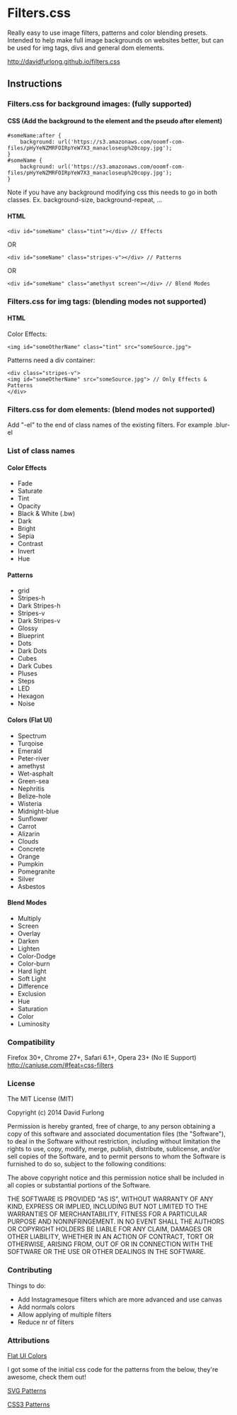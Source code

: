 # Filters.css

Really easy to use image filters, patterns and color blending presets.
Intended to help make full image backgrounds on websites better, but 
can be used for img tags, divs and general dom elements.

http://davidfurlong.github.io/filters.css

## Instructions

### Filters.css for background images: (fully supported)

#### CSS (Add the background to the element and the pseudo after element)

	#someName:after {
		background: url('https://s3.amazonaws.com/ooomf-com-files/pHyYeNZMRFOIRpYeW7X3_manacloseup%20copy.jpg');
	}
	#someName {
		background: url('https://s3.amazonaws.com/ooomf-com-files/pHyYeNZMRFOIRpYeW7X3_manacloseup%20copy.jpg');
	}

Note if you have any background modifying css this needs to go in both classes.
Ex. background-size, background-repeat, ...

#### HTML

	<div id="someName" class="tint"></div> // Effects

OR

	<div id="someName" class="stripes-v"></div> // Patterns

OR

	<div id="someName" class="amethyst screen"></div> // Blend Modes

### Filters.css for img tags: (blending modes not supported)

#### HTML

Color Effects:

	<img id="someOtherName" class="tint" src="someSource.jpg">

Patterns need a div container:

	<div class="stripes-v">
	<img id="someOtherName" src="someSource.jpg"> // Only Effects & Patterns
	</div>

### Filters.css for dom elements: (blend modes not supported)

Add "-el" to the end of class names of the existing filters.
For example 
	.blur-el

### List of class names

#### Color Effects

- Fade
- Saturate
- Tint
- Opacity
- Black & White (.bw)
- Dark
- Bright
- Sepia
- Contrast
- Invert
- Hue

#### Patterns


- grid
- Stripes-h
- Dark Stripes-h
- Stripes-v
- Dark Stripes-v
- Glossy
- Blueprint
- Dots
- Dark Dots
- Cubes
- Dark Cubes
- Pluses
- Steps
- LED
- Hexagon
- Noise

#### Colors (Flat UI)

- Spectrum
- Turqoise
- Emerald
- Peter-river
- amethyst
- Wet-asphalt
- Green-sea
- Nephritis
- Belize-hole
- Wisteria
- Midnight-blue
- Sunflower
- Carrot
- Alizarin
- Clouds
- Concrete
- Orange
- Pumpkin
- Pomegranite
- Silver
- Asbestos

#### Blend Modes

- Multiply
- Screen
- Overlay
- Darken
- Lighten
- Color-Dodge
- Color-burn
- Hard light
- Soft Light
- Difference
- Exclusion
- Hue
- Saturation
- Color
- Luminosity

### Compatibility
Firefox 30+, Chrome 27+, Safari 6.1+, Opera 23+ 
(No IE Support)
http://caniuse.com/#feat=css-filters

### License

The MIT License (MIT)

Copyright (c) 2014 David Furlong

Permission is hereby granted, free of charge, to any person obtaining a copy
of this software and associated documentation files (the "Software"), to deal
in the Software without restriction, including without limitation the rights
to use, copy, modify, merge, publish, distribute, sublicense, and/or sell
copies of the Software, and to permit persons to whom the Software is
furnished to do so, subject to the following conditions:

The above copyright notice and this permission notice shall be included in
all copies or substantial portions of the Software.

THE SOFTWARE IS PROVIDED "AS IS", WITHOUT WARRANTY OF ANY KIND, EXPRESS OR
IMPLIED, INCLUDING BUT NOT LIMITED TO THE WARRANTIES OF MERCHANTABILITY,
FITNESS FOR A PARTICULAR PURPOSE AND NONINFRINGEMENT. IN NO EVENT SHALL THE
AUTHORS OR COPYRIGHT HOLDERS BE LIABLE FOR ANY CLAIM, DAMAGES OR OTHER
LIABILITY, WHETHER IN AN ACTION OF CONTRACT, TORT OR OTHERWISE, ARISING FROM,
OUT OF OR IN CONNECTION WITH THE SOFTWARE OR THE USE OR OTHER DEALINGS IN
THE SOFTWARE.


### Contributing

Things to do:
- Add Instagramesque filters which are more advanced and use canvas
- Add normals colors
- Allow applying of multiple filters
- Reduce nr of filters

### Attributions

[Flat UI Colors](http://flatuicolors.com/ "Flat UI Colors")

I got some of the initial css code for the patterns from the below, they're awesome, check them out!

[SVG Patterns](http://philbit.com/svgpatterns/)

[CSS3 Patterns](http://lea.verou.me/css3patterns/)
